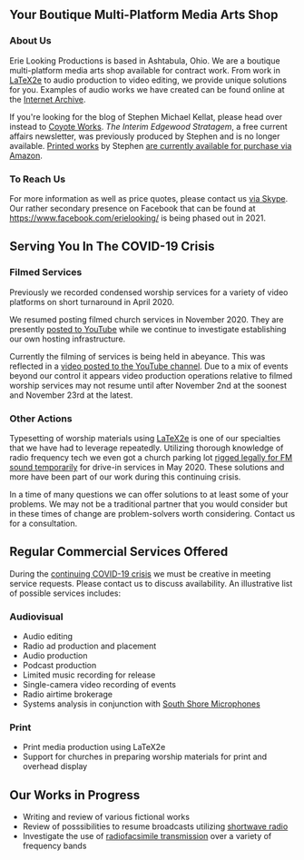 ## Your Boutique Multi-Platform Media Arts Shop

### About Us

Erie Looking Productions is based in Ashtabula, Ohio.  We are a boutique multi-platform media arts shop available for contract work.  From work in [LaTeX2e](https://www.latex-project.org/) to audio production to video editing, we provide unique solutions for you. Examples of audio works we have created can be found online at the [Internet Archive](https://archive.org/search.php?query=%22Erie%20Looking%20Productions%22&and[]=mediatype%3A%22audio%22).

If you're looking for the blog of Stephen Michael Kellat, please head over instead to [Coyote Works](http://coyote.works/).  *The Interim Edgewood Stratagem*, a free current affairs newsletter, was previously produced by Stephen and is no longer available.  [Printed works](https://simple.wikipedia.org/wiki/Short_story) by Stephen [are currently available for purchase via Amazon](https://www.amazon.com/Stephen-Michael-Kellat/e/B085MR8Y8J).  

### To Reach Us

For more information as well as price quotes, please contact us <a href="skype:stephen.michael.kellat?chat">via Skype</a>.  Our rather secondary presence on Facebook that can be found at <https://www.facebook.com/erielooking/> is being phased out in 2021.

## Serving You In The COVID-19 Crisis

### Filmed Services

Previously we recorded condensed worship services for a variety of video platforms on short turnaround in April 2020.  

We resumed posting filmed church services in November 2020.  They are presently [posted to YouTube](https://www.youtube.com/channel/UCOXfWtVAbaXrRrBsx5baFjg) while we continue to investigate establishing our own hosting infrastructure.  

Currently the filming of services is being held in abeyance.  This was reflected in a [video posted to the YouTube channel](https://youtu.be/_7biCeGEuoM).  Due to a mix of events beyond our control it appears video production operations relative to filmed worship services may not resume until after November 2nd at the soonest and November 23rd at the latest.

### Other Actions

Typesetting of worship materials using [LaTeX2e](https://simple.wikipedia.org/wiki/LaTeX) is one of our specialties that we have had to leverage repeatedly.  Utilizing thorough knowledge of radio frequency tech we even got a church parking lot [rigged legally for FM sound temporarily](https://en.wikipedia.org/w/index.php?title=Microbroadcasting&oldid=1005457777) for drive-in services in May 2020.  These solutions and more have been part of our work during this continuing crisis.  

In a time of many questions we can offer solutions to at least some of your problems.  We may not be a traditional partner that you would consider but in these times of change are problem-solvers worth considering.  Contact us for a consultation.  

## Regular Commercial Services Offered

During the [continuing COVID-19 crisis](https://simple.wikipedia.org/wiki/COVID-19_pandemic) we must be creative in meeting service requests.  Please contact us to discuss availability.  An illustrative list of possible services includes:

### Audiovisual

* Audio editing
* Radio ad production and placement
* Audio production
* Podcast production
* Limited music recording for release
* Single-camera video recording of events
* Radio airtime brokerage
* Systems analysis in conjunction with [South Shore Microphones](http://southshoremicrophones.com)

### Print
 
* Print media production using LaTeX2e
* Support for churches in preparing worship materials for print and overhead display  

## Our Works in Progress

* Writing and review of various fictional works 
* Review of posssibilities to resume broadcasts utilizing [shortwave radio](https://simple.wikipedia.org/wiki/Shortwave_radio)  
* Investigate the use of [radiofacsimile transmission](https://en.wikipedia.org/wiki/Radiofax) over a variety of frequency bands


